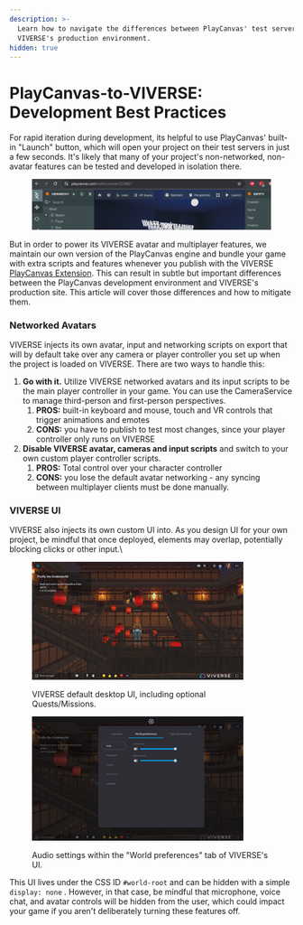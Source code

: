 ```yaml
---
description: >-
  Learn how to navigate the differences between PlayCanvas' test servers and
  VIVERSE's production environment.
hidden: true
---
```


# PlayCanvas-to-VIVERSE: Development Best Practices

For rapid iteration during development, its helpful to use PlayCanvas' built-in "Launch" button, which will open your project on their test servers in just a few seconds. It's likely that many of your project's non-networked, non-avatar features can be tested and developed in isolation there.

<figure><img src="../.gitbook/assets/image (1) (1) (1).png" alt=""><figcaption></figcaption></figure>

But in order to power its VIVERSE avatar and multiplayer features, we maintain our own version of the PlayCanvas engine and bundle your game with extra scripts and features whenever you publish with the VIVERSE [PlayCanvas Extension](playcanvas-extension-setup.md). This can result in subtle but important differences between the PlayCanvas development environment and VIVERSE's production site. This article will cover those differences and how to mitigate them.

### Networked Avatars

VIVERSE injects its own avatar, input and networking scripts on export that will by default take over any camera or player controller you set up when the project is loaded on VIVERSE. There are two ways to handle this:

1. **Go with it.** Utilize VIVERSE networked avatars and its input scripts to be the main player controller in your game. You can use the CameraService to manage third-person and first-person perspectives.
   1. **PROS:** built-in keyboard and mouse, touch and VR controls that trigger animations and emotes
   2. **CONS:** you have to publish to test most changes, since your player controller only runs on VIVERSE
2. **Disable VIVERSE avatar, cameras and input scripts** and switch to your own custom player controller scripts.
   1. **PROS:** Total control over your character controller&#x20;
   2. **CONS:** you lose the default avatar networking - any syncing between multiplayer clients must be done manually.

### VIVERSE UI

VIVERSE also injects its own custom UI into. As you design UI for your own project, be mindful that once deployed, elements may overlap, potentially blocking clicks or other input.\


<figure><img src="../.gitbook/assets/image (7).png" alt="" width="375"><figcaption><p>VIVERSE default desktop UI, including optional Quests/Missions.</p></figcaption></figure>

<figure><img src="../.gitbook/assets/image (4) (1).png" alt="" width="375"><figcaption><p>Audio settings within the "World preferences" tab of VIVERSE's UI.</p></figcaption></figure>

This UI lives under the CSS ID `#world-root`  and can be hidden with a simple `display: none` . However, in that case, be mindful that microphone, voice chat, and avatar controls will be hidden from the user, which could impact your game if you aren't deliberately turning these features off.

